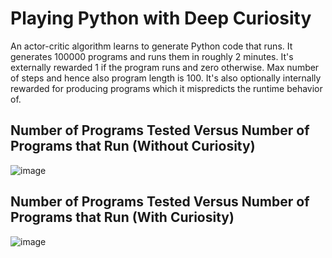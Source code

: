 # Playing Python with Deep Curiosity

An actor-critic algorithm learns to generate Python code that runs. It generates 100000 programs and runs them in roughly 2 minutes. It's externally rewarded 1 if the program runs and zero otherwise. Max number of steps and hence also program length is 100. It's also optionally internally rewarded for producing programs which it mispredicts the runtime behavior of.

## Number of Programs Tested Versus Number of Programs that Run (Without Curiosity)

![image](https://github.com/user-attachments/assets/6ce44d96-cb36-40d8-9632-7bfc095ebefb)

## Number of Programs Tested Versus Number of Programs that Run (With Curiosity)

![image](https://github.com/user-attachments/assets/347116b1-f312-41ca-ba62-6bfa71cf6e29)

